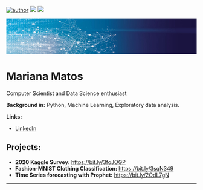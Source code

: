 [![author](https://img.shields.io/badge/author-marianatmatos-red.svg)](https://www.linkedin.com/in/mariana-matos-3ba384175.svg) [![](https://img.shields.io/badge/python-3.7+-blue.svg)](https://www.python.org/downloads/release/python-365/) [![](https://img.shields.io/badge/contributions-welcome-green.svg)](https://github.com/marianatmatos/data_science/issues)

<img src="ds-head.jpg" >

# Mariana Matos

Computer Scientist and Data Science enthusiast

**Background in:** Python, Machine Learning, Exploratory data analysis. 

**Links:**
* [LinkedIn](https://www.linkedin.com/in/mariana-matos-3ba384175/)


## Projects:

* **2020 Kaggle Survey:** https://bit.ly/3foJOGP
* **Fashion-MNIST Clothing Classification:** https://bit.ly/3sqN349
* **Time Series forecasting with Prophet:** https://bit.ly/2OdL7gN


---




